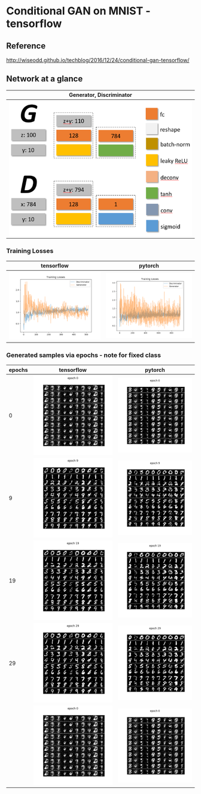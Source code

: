 # Conditional GAN on MNIST - tensorflow

## Reference
http://wiseodd.github.io/techblog/2016/12/24/conditional-gan-tensorflow/

## Network at a glance

| **Generator**, **Discriminator** |
| --- |
| ![N](./assets/network_structure.png) |

### Training Losses

| tensorflow | pytorch |
| --- | --- |
| ![](./assets/losses_tf.png) | ![](./assets/losses_pytorch.png) |

### Generated samples via epochs - note for fixed class

| epochs | tensorflow | pytorch |
| --- | --- | --- |
| 0 | ![](./assets/epoch_0_tf.png) | ![](./assets/epoch_0_pytorch.png) |
| 9 | ![](./assets/epoch_9_tf.png) | ![](./assets/epoch_9_pytorch.png) |
| 19 | ![](./assets/epoch_19_tf.png) | ![](./assets/epoch_19_pytorch.png) |
| 29 | ![](./assets/epoch_29_tf.png) | ![](./assets/epoch_29_pytorch.png) |
|  | ![](./assets/by_epochs_tf.gif) | ![](./assets/by_epochs_pytorch.gif) |
